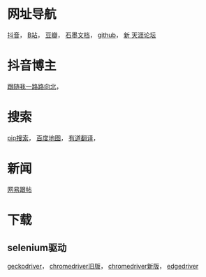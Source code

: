 # 网址导航
[抖音](https://www.douyin.com)，
[B站](https://www.bilibili.com)，
[豆瓣](https://www.douban.com/)，
[石墨文档](https://shimo.im/)，
[github](https://github.com/)，
[新 天涯论坛](https://www.tianya.net.cn/)


# 抖音博主
[跟随我一路路向北](https://www.douyin.com/user/MS4wLjABAAAA3CBvPzh_tHA-XUSlXgvO1BIDzjJyhzvxhI9mq46eHO4)，

# 搜索
[pip搜索](https://pypi.org/search)，
[百度地图](https://map.baidu.com/)，
[有道翻译](https://fanyi.youdao.com/#/)，

# 新闻
[网易跟帖](https://tie.163.com/#/splendid)

# 下载
## selenium驱动
[geckodriver](https://github.com/mozilla/geckodriver/releases)，
[chromedriver旧版](http://chromedriver.storage.googleapis.com/index.html)，
[chromedriver新版](https://googlechromelabs.github.io/chrome-for-testing/)，
[edgedriver](https://developer.microsoft.com/en-us/microsoft-edge/tools/webdriver/?form=MA13LH#downloads)

